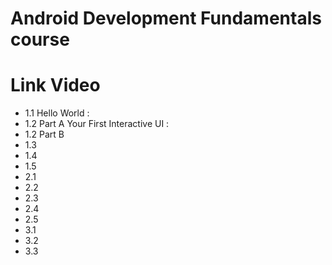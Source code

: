 # Android Development Fundamentals course

# Link Video
- 1.1 Hello World : 
- 1.2 Part A Your First Interactive UI : 
- 1.2 Part B
- 1.3
- 1.4
- 1.5
- 2.1
- 2.2
- 2.3
- 2.4
- 2.5
- 3.1
- 3.2
- 3.3
